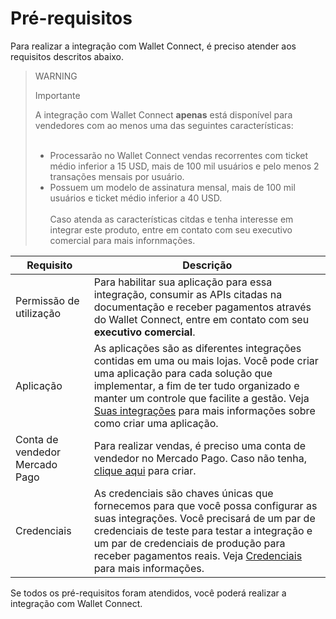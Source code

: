 # Pré-requisitos

Para realizar a integração com Wallet Connect, é preciso atender aos requisitos descritos abaixo.

> WARNING
>
> Importante
>
> A integração com Wallet Connect **apenas** está disponível para vendedores com ao menos uma das seguintes características: 
> <br><br> 
> - Processarão no Wallet Connect vendas recorrentes com ticket médio inferior a 15 USD, mais de 100 mil usuários e pelo menos 2 transações mensais por usuário.
> - Possuem um modelo de assinatura mensal, mais de 100 mil usuários e ticket médio inferior a 40 USD. <br><br> 
> Caso atenda as características citdas e tenha interesse em integrar este produto, entre em contato com seu executivo comercial para mais infornmações. 

| Requisito  | Descrição  |
| --- | --- |
| Permissão de utilização | Para habilitar sua aplicação para essa integração, consumir as APIs citadas na documentação e receber pagamentos através do Wallet Connect, entre em contato com seu **executivo comercial**.   |
| Aplicação  | As aplicações são as diferentes integrações contidas em uma ou mais lojas. Você pode criar uma aplicação para cada solução que implementar, a fim de ter tudo organizado e manter um controle que facilite a gestão. Veja [Suas integrações](/developers/pt/docs/wallet-connect/additional-content/your-integrations/introduction) para mais informações sobre como criar uma aplicação.  |
| Conta de vendedor Mercado Pago  | Para realizar vendas, é preciso uma conta de vendedor no Mercado Pago. Caso não tenha, [clique aqui](https://www.mercadopago.com.br/hub/registration/landing) para criar.  |
| Credenciais  | As credenciais são chaves únicas que fornecemos para que você possa configurar as suas integrações. Você precisará de um par de credenciais de teste para testar a integração e um par de credenciais de produção para receber pagamentos reais. Veja [Credenciais](/developers/pt/docs/wallet-connect/additional-content/your-integrations/credentials) para mais informações.  |

Se todos os pré-requisitos foram atendidos, você poderá realizar a integração com Wallet Connect.